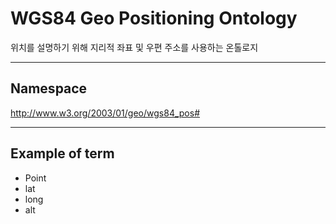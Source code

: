 # WGS84 Geo Positioning Ontology

위치를 설명하기 위해 지리적 좌표 및 우편 주소를 사용하는 온톨로지

---
## Namespace

http://www.w3.org/2003/01/geo/wgs84_pos#

---

## Example of term

- Point
- lat
- long
- alt